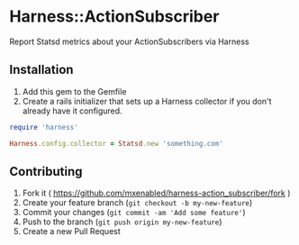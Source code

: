 # Harness::ActionSubscriber

Report Statsd metrics about your ActionSubscribers via Harness

## Installation

1. Add this gem to the Gemfile
2. Create a rails initializer that sets up a Harness collector if you don't already have it configured.

```ruby
require 'harness'

Harness.config.collector = Statsd.new 'something.com'
```

## Contributing

1. Fork it ( https://github.com/mxenabled/harness-action_subscriber/fork )
2. Create your feature branch (`git checkout -b my-new-feature`)
3. Commit your changes (`git commit -am 'Add some feature'`)
4. Push to the branch (`git push origin my-new-feature`)
5. Create a new Pull Request
